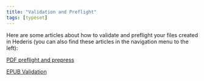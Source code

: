 ```yaml
---
title: "Validation and Preflight"
tags: [typeset]
---
```

 
<html><body><section data-type="chapter" class="hsecchapter" data-hederis-type="hsecchapter" id="intro-validation" data-pi-attrs="id: intro-validation; data-tags: typeset;" role="doc-chapter" data-tags="typeset" data-author-name=" " data-book-title=" " title="Validation and Preflight"><p class="hblkp" data-hederis-type="hblkp" id="pWJhjcimH">Here are some articles about how to validate and preflight your files created in Hederis (you can also find these articles in the navigation menu to the left): </p><p class="hblkp" data-hederis-type="hblkp" id="pLLW8Y7kU"><a href="{% link _docs/pdf-preflight.md %}" data-hederis-type="hspana" id="puF4qVNPR"><span class="Hyperlink" data-hederis-type="hspnspan" id="pJj2ajjHV">PDF preflight and prepress</span></a></p><p class="hblkp" data-hederis-type="hblkp" id="pG3g4sjgf"><a href="{% link _docs/epub-validation.md %}" data-hederis-type="hspana" id="pOFcmLbAz"><span class="Hyperlink" data-hederis-type="hspnspan" id="pbLywyizW">EPUB Validation</span></a></p></section></body></html>
